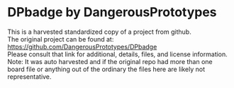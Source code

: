 
# DPbadge by DangerousPrototypes  
This is a harvested standardized copy of a project from github.  
The original project can be found at:  
https://github.com/DangerousPrototypes/DPbadge  
Please consult that link for additional, details, files, and license information.  
Note: It was auto harvested and if the original repo had more than one board file or anything out of the ordinary the files here are likely not representative.  
    